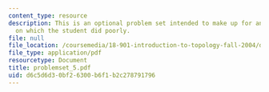 ```yaml
---
content_type: resource
description: This is an optional problem set intended to make up for any assignment
  on which the student did poorly.
file: null
file_location: /coursemedia/18-901-introduction-to-topology-fall-2004/d6c5d6d30bf26300b6f1b2c278791796_problemset_5.pdf
file_type: application/pdf
resourcetype: Document
title: problemset_5.pdf
uid: d6c5d6d3-0bf2-6300-b6f1-b2c278791796
---
```

